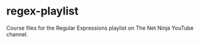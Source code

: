 # regex-playlist
Course files for the Regular Expressions playlist on The Net Ninja YouTube channel.
